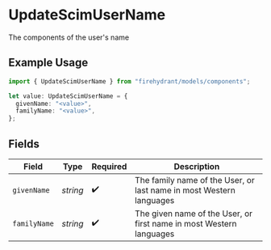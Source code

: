 # UpdateScimUserName

The components of the user's name

## Example Usage

```typescript
import { UpdateScimUserName } from "firehydrant/models/components";

let value: UpdateScimUserName = {
  givenName: "<value>",
  familyName: "<value>",
};
```

## Fields

| Field                                                               | Type                                                                | Required                                                            | Description                                                         |
| ------------------------------------------------------------------- | ------------------------------------------------------------------- | ------------------------------------------------------------------- | ------------------------------------------------------------------- |
| `givenName`                                                         | *string*                                                            | :heavy_check_mark:                                                  | The family name of the User, or last name in most Western languages |
| `familyName`                                                        | *string*                                                            | :heavy_check_mark:                                                  | The given name of the User, or first name in most Western languages |